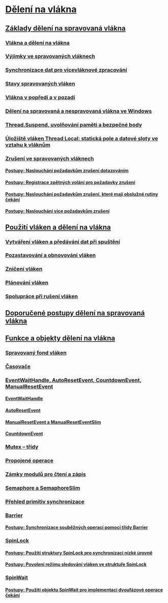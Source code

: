 # [Dělení na vlákna](index.md)
## [Základy dělení na spravovaná vlákna](managed-threading-basics.md)
### [Vlákna a dělení na vlákna](threads-and-threading.md)
### [Výjimky ve spravovaných vláknech](exceptions-in-managed-threads.md)
### [Synchronizace dat pro vícevláknové zpracování](synchronizing-data-for-multithreading.md)
### [Stavy spravovaných vláken](managed-thread-states.md)
### [Vlákna v popředí a v pozadí](foreground-and-background-threads.md)
### [Dělení na spravovaná a nespravovaná vlákna ve Windows](managed-and-unmanaged-threading-in-windows.md)
### [Thread.Suspend, uvolňování paměti a bezpečné body](thread-suspend-garbage-collection-and-safe-points.md)
### [Úložiště vláken Thread Local: statická pole a datové sloty ve vztahu k vláknům](thread-local-storage-thread-relative-static-fields-and-data-slots.md)
### [Zrušení ve spravovaných vláknech](cancellation-in-managed-threads.md)
#### [Postupy: Naslouchání požadavkům zrušení dotazováním](how-to-listen-for-cancellation-requests-by-polling.md)
#### [Postupy: Registrace zpětných volání pro požadavky zrušení](how-to-register-callbacks-for-cancellation-requests.md)
#### [Postupy: Naslouchání požadavkům zrušení, které mají obslužné rutiny čekání](how-to-listen-for-cancellation-requests-that-have-wait-handles.md)
#### [Postupy: Naslouchání více požadavkům zrušení](how-to-listen-for-multiple-cancellation-requests.md)
## [Použití vláken a dělení na vlákna](using-threads-and-threading.md)
### [Vytváření vláken a předávání dat při spuštění](creating-threads-and-passing-data-at-start-time.md)
### [Pozastavování a obnovování vláken](pausing-and-resuming-threads.md)
### [Zničení vláken](destroying-threads.md)
### [Plánování vláken](scheduling-threads.md)
### [Spolupráce při rušení vláken](canceling-threads-cooperatively.md)
## [Doporučené postupy dělení na spravovaná vlákna](managed-threading-best-practices.md)
## [Funkce a objekty dělení na vlákna](threading-objects-and-features.md)
### [Spravovaný fond vláken](the-managed-thread-pool.md)
### [Časovače](timers.md)
### [EventWaitHandle, AutoResetEvent, CountdownEvent, ManualResetEvent](eventwaithandle-autoresetevent-countdownevent-manualresetevent.md)
#### [EventWaitHandle](eventwaithandle.md)
#### [AutoResetEvent](autoresetevent.md)
#### [ManualResetEvent a ManualResetEventSlim](manualresetevent-and-manualreseteventslim.md)
#### [CountdownEvent](countdownevent.md)
### [Mutex – třídy](mutexes.md)
### [Propojené operace](interlocked-operations.md)
### [Zámky modulů pro čtení a zápis](reader-writer-locks.md)
### [Semaphore a SemaphoreSlim](semaphore-and-semaphoreslim.md)
### [Přehled primitiv synchronizace](overview-of-synchronization-primitives.md)
### [Barrier](barrier.md)
#### [Postupy: Synchronizace souběžných operací pomocí třídy Barrier](how-to-synchronize-concurrent-operations-with-a-barrier.md)
### [SpinLock](spinlock.md)
#### [Postupy: Použití struktury SpinLock pro synchronizaci nízké úrovně](how-to-use-spinlock-for-low-level-synchronization.md)
#### [Postupy: Povolení režimu sledování vláken ve struktuře SpinLock](how-to-enable-thread-tracking-mode-in-spinlock.md)
### [SpinWait](spinwait.md)
#### [Postupy: Použití objektu SpinWait pro implementaci dvoufázové operace čekání](how-to-use-spinwait-to-implement-a-two-phase-wait-operation.md)

